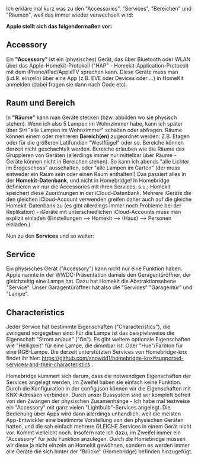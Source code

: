 Ich erkläre mal kurz was zu den "Accessories", "Services", "Bereichen" und "Räumen", weil das immer wieder verwechselt wird:

**Apple stellt sich das folgendermaßen vor:**

## Accessory
Ein **"Accessory"** ist ein (physisches) Gerät, das über Bluetooth oder WLAN über das Apple-Homekit-Protokoll ("HAP" - Homekit-Application-Protocol) mit dem iPhone/iPad/AppleTV sprechen kann. Diese Geräte muss man (i.d.R. einzeln) über eine App (z.B. EVE oder Devices oder ...) in HomeKit anmelden (dabei fragen sie dann nach Code etc).

## Raum und Bereich
In **"Räume"** kann man Geräte stecken (bzw. abbilden wo sie physisch stehen). Wenn ich also 5 Lampen im Wohnzimmer habe, kann ich später über Siri "alle Lampen im Wohnzimmer" schalten oder abfragen. Räume können einem oder mehreren **Bereich(en)** zugeordnet werden: Z.B. Etagen oder für die größeren Latifundien "Westflügel" oder so. Bereiche können derzeit nicht geschachtelt werden.
Bereiche erlauben wie die Räume das Gruppieren von Geräten (allerdings immer nur mittelbar über Räume - Geräte können nicht in Bereichen stehen). So kann ich abends "alle Lichter im Erdgeschoss" ausschalten, oder "alle Lampen im Garten" (der muss entweder ein Raum sein oder einen Raum enthalten!)
Das passiert alles in der **Homekit-Datenbank**, und nicht in Homebridge! In Homebridge definieren wir nur die Accessories mit ihren Services, s.u.; Homekit speichert diese Zuordnungen in der iCloud-Datenbank. Mehrere iGeräte die den gleichen iCloud-Account verwenden greifen daher auch auf die gleiche Homekit-Datenbank zu (es gibt allerdings immer noch Probleme bei der Replikation) - iGeräte mit unterschiedlichen iCloud-Accounts muss man explizit einladen (Einstellungen --> Homekit --> (Haus) --> Personen einladen.)

Nun zu den **Services** und so weiter:
## Service
Ein physisches Gerät ("Accessory") kann nicht nur eine Funktion haben. Apple nannte in der WWDC-Präsentation damals den Geragentüröffner, der gleichzeitig eine Lampe hat. Dazu hat Homekit die Abstraktionsebene "Service". Unser Garagentüröffner hat also die "Services" "Garagentür" und "Lampe".
## Characteristics
Jeder Service hat bestimmte Eigenschaften ("Characteristics"), die zwingend vorgegeben sind: Für die Lampe ist das beispielsweise die Eigenschaft "Strom an/aus" ("On"). Es gibt weitere optionale Eigenschaften wie "Helligkeit" für eine Lampe, die dimmbar ist. Oder "Hue"/Farbton für eine RGB-Lampe.
Die derzeit unterstützten Services von Homebridge-knx findet ihr hier: https://github.com/snowdd1/homebridge-knx#supported-services-and-their-characteristics .

Homebridge kümmert sich darum, dass die notwendigen Eigenschaften der Services angelegt werden, im Zweifel haben sie einfach keine Funktion. Durch die Konfiguration in der config.json können wir die Eigenschaften mit KNX-Adressen verbinden. Durch unser Bussystem sind wir komplett befreit von den Zwängen der physischen Zusamenhänge - Ich habe mal testweise ein "Accessory" mit ganz vielen "Lightbulb"-Services angelegt. Die Bedienung über Apps wird dann allerdings unhandlich, weil die meisten App-Entwickler eine bestimmte Vorstellung von den physischen Geräten hatten, und die sah einfach mehrere GLEICHE Services in einem Gerät nicht vor. Kommt vielleicht noch. Insofern rate ich dazu, im Zweifel immer ein "Accessory" für jede Funktion anzulegen. Durch die Homebridge müssen wir diese ja nicht einzeln an Homekit gewöhnen, sondern es werden immer alle Geräte die sich hinter der "Brücke" (Homebridge) befinden hinzugefügt.

